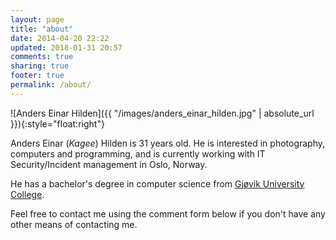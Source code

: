 ```yaml
---
layout: page
title: "about"
date: 2014-04-20 22:22
updated: 2018-01-31 20:57
comments: true
sharing: true
footer: true
permalink: /about/
---
```


![Anders Einar Hilden]({{ "/images/anders_einar_hilden.jpg" | absolute_url }}){:style="float:right"}

Anders Einar (*Kagee*) Hilden is 31 years old. He is interested in photography, computers and programming, and is currently working with IT Security/Incident management in Oslo, Norway. 

He has a bachelor's degree in computer science from [Gjøvik University College](http://english.hig.no/).

Feel free to contact me using the comment form below if you don't have any other means of contacting me.
